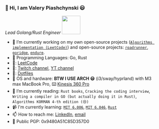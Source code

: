 ### 👋 Hi, I am Valery Piashchynski 😃

<p><em>Lead Golang/Rust Engineer <img src="https://media.giphy.com/media/WUlplcMpOCEmTGBtBW/giphy.gif" width="60"> 
</em></p>

- 🔭 I’m currently working on my own open-source projects ([`Algorithms implementation (LeetCode)`](https://github.com/rustatian/Algos)) and open-source projects: [`roadrunner`](https://github.com/roadrunner-server/roadrunner), [`goridge`](https://github.com/roadrunner-server/goridge), [`endure`](https://github.com/roadrunner-server/endure).
- :rocket: Programming Languages: Go, Rust
- 🧠: [LeetCode](https://leetcode.com/rustatian/)
- 🤟: [Twitch channel](https://www.twitch.tv/rustatian), [YT channel](https://www.youtube.com/@rustatian)
- 🫥: [Dotfiles](https://github.com/rustatian/dotfiles)
- 💾 OS and hardware: **BTW I USE ARCH 😃** (i3/sway/hyprland) with M3 max MacBook Pro, ⌨️ [Kinesis 360 Pro](https://kinesis-ergo.com/shop/adv360pro/)
- 🌱 I’m currently reading: `Rust books`, `Cracking the coding interview`, `Writing a compiler in GO (but actually doing it in Rust)`, `Algorithms KORMAN 4-th edition (😢)`
- 📹 I'm currently learning: [`MIT 6.006`](https://ocw.mit.edu/courses/6-006-introduction-to-algorithms-fall-2011/video_galleries/lecture-videos/), [`MIT 6.046`](https://ocw.mit.edu/courses/6-046j-design-and-analysis-of-algorithms-spring-2015/video_galleries/lecture-videos/), [`Rust`](https://www.rust-lang.org/)
- 📫 How to reach me: [LinkedIn](https://linkedin.com/in/rustatian), [email](mailto:piashchynski.valery@gmail.com)
- 🔑 Public PGP: 0x9480A51C85D357D0
